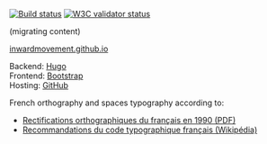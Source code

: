 [![Build status](https://travis-ci.org/inwardmovement/inwardmovement.github.io.svg?branch=source)](https://travis-ci.org/inwardmovement/inwardmovement.github.io)
[![W3C validator status](https://img.shields.io/badge/W3C-check-blue.svg)](https://validator.w3.org/check?uri=https://inwardmovement.github.io/)  

(migrating content)  

[inwardmovement.github.io](https://inwardmovement.github.io/)

Backend: [Hugo](https://gohugo.io/)  
Frontend: [Bootstrap](http://getbootstrap.com/)  
Hosting: [GitHub](https://pages.github.com/)  

French orthography and spaces typography according to:  
- [Rectifications orthographiques du français en 1990 (PDF)](http://www.academie-francaise.fr/sites/academie-francaise.fr/files/rectifications_1990.pdf)  
- [Recommandations du code typographique français (Wikipédia)](https://fr.wikipedia.org/wiki/Espace_ins%C3%A9cable#En_France)  

